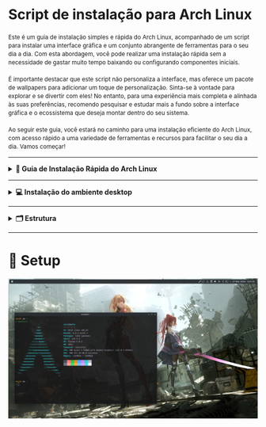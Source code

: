 # Script de instalação para Arch Linux

<small>
  Este é um guia de instalação simples e rápida do Arch Linux, acompanhado de um script para instalar uma interface gráfica e um conjunto abrangente de ferramentas para o seu dia a dia. Com esta abordagem, você pode realizar uma instalação rápida sem   a necessidade de gastar muito tempo baixando ou configurando componentes iniciais.</br></br>
  É importante destacar que este script não personaliza a interface, mas oferece um pacote de wallpapers para adicionar um toque de personalização. Sinta-se à vontade para explorar e se divertir com eles! No entanto, para uma experiência mais completa e alinhada às suas preferências, recomendo pesquisar e estudar mais a fundo sobre a interface gráfica e o ecossistema que deseja montar dentro do seu sistema.</br></br>
  Ao seguir este guia, você estará no caminho para uma instalação eficiente do Arch Linux, com acesso rápido a uma variedade de ferramentas e recursos para facilitar o seu dia a dia. Vamos começar!
</small>

***
<details>
  <summary><strong>🚀 Guia de Instalação Rápida do Arch Linux</strong></summary>
  
  ### Configuração do Teclado
  1. Lista os layouts disponíveis para vocês escolher qual se adequa ao seu teclado:
     
    localectl list-keymaps
    
  2. Carregue a configuração para o teclado (exemplo para ABNT2):
     
    loadkeys br-abnt2
    
  ### Configuração de Região e Idioma (Opcional)
  1. Abra o arquivo de configuração de localidades para edição:
 
    nano /etc/locale.gen

  <blockquote>
    Remova o “#” na frente da linha do idioma da sua escolha por exemplo: #pt_BR.UTF-8 UTF-8 > pt_BR.UTF-8 UTF-8 . Após isso use os atalhos CTRL+O e aperte ENTER depois CTRL+X e aperte ENTER.
  </blockquote>
    
  2. Gera as localidade definida no arquivo /etc/locale.gen:

    locale-gen

  3. Define o idioma padrão do sistema (exemplo para pt-br):

    export LANG=pt_BR.UTF-8

  ### Atualizar o relógio do sistema
  
  1. Ativa a sincronização automática de hora e data pela rede utilizando NTP (Network Time Protocol).

    timedatectl set-ntp true
      
  2. Verificando mudança na configuração de hora e data:

    timedatectl status

  ### Modo de inicialização
  
  1. Verifica se o sistema utiliza UEFI (mais moderno), o que é importante para alguns ajustes posteriores.

    ls /sys/firmware/efi/efivars

  2. Verifique o número de bits do UEFI:

    cat /sys/firmware/efi/fw_platform_size

  ### Configuração de Rede sem Fio

  <blockquote>
    Para instalar o Arch Linux precisa ter conexão via Wi-Fi ou Ethernet. Siga as instruções abaixo para caso queira usar internet sem fio.
  </blockquote>
  
  1. Liste as interfaces de rede disponíveis no sistema:

    ip link

  2. Ativa a interface de rede especificada (por exemplo, `ip link set wlan0 up` para ativar a rede sem fio):

    sudo rfkill unblock wifi && ip link set {interface} up

  <blockquote>
    Aqui estamos desbloqueando a placa de rede e ativando ela… Não esqueça de trocar “{interface}” pela sua placa de rede.
  </blockquote>
  
  3. Inicie a ferramenta de configuração de rede sem fio:

    iwctl

  4. Liste os dispositivos de rede sem fio disponíveis:

    device list

  5. Faz uma busca por redes sem fio disponíveis na interface escolhida (por exemplo, `station wlan0 scan`  para busca na rede sem fio):

    station {interface} scan

  6. Mostra as redes da busca anterior:

    station {interface} get-networks

  7. Conecta à rede sem fio especificada pelo SSID:

    station {interface} connect SSID

  <blockquote>
    Vai abrir um campo no console para preencher com a senha da rede.
  </blockquote>
  
  8. Mostra detalhes da conexão atual na interface:

    station {interface} show

  9. Saia do iwctl:

    exit

  <p>Em seguida teste a rede:</p>
  
    ping -c 5 archlinux.org

  ### Instalação
  
  1. O arch linux tem um script de instalação intuitivo ([https://archinstall.archlinux.page/](https://archinstall.archlinux.page/)):

    archinstall
    
  <blockquote>
    No perfil escolha o tipo MINIMAL.
  </blockquote>
    
  ![arch](https://www.edivaldobrito.com.br/wp-content/uploads/2023/03/archinstall-2-5-4-lancado-com-novos-recursos-e-varias-melhorias.webp)
  
</details>

***
<details>
  <summary><strong>💻 Instalação do ambiente desktop</strong></summary>
  
  <blockquote>
    Ao iniciar o sistema novamente siga os passoas abaixo.
  </blockquote>

  1. Baixe o script de inicialização:

    ``` bash
      sh -c "$(curl -fsSL https://raw.githubusercontent.com/afiovinicius/dotfiles/main/init-setup)"
    ```

</details>

***
<details>
  <summary><strong>🗂️ Estrutura</strong></summary>
  
  ```
  |—— files
  |    |—— assets
  |        |—— icon-menu.png
  |        |—— set-wallpaper.sh
  |        |—— wallpapers
  |            |—— bg-01.jpg
  |            |—— bg-02.jpg
  |            |—— bg-03.jpg
  |            |—— bg-04.jpg
  |            |—— bg-05.jpg
  |            |—— bg-06.jpg
  |            |—— bg-07.jpg
  |            |—— bg-08.jpg
  |            |—— bg-09.jpg
  |            |—— bg-10.jpg
  |            |—— bg-11.jpg
  |            |—— bg-12.jpg
  |            |—— bg-13.jpg
  |            |—— bg-14.jpg
  |            |—— bg-15.jpg
  |    |—— config
  |        |—— zsh
  |            |—— .zcompdump
  |            |—— .zcompdump.aesthetic.27552
  |            |—— .zshrc
  |            |—— aliases.zsh
  |            |—— env.zsh
  |            |—— keybinds.zsh
  |            |—— options.zsh
  |            |—— plugins.zsh
  |            |—— prompt.zsh
  |            |—— theme.zsh
  |            |—— utility.zsh
  |    |—— kde
  |        |—— install.sh
  |    |—— .zshenv
  |—— scripts
  |    |—— configs-desktop.sh
  |    |—— configs-system.sh
  |    |—— ecosystem.sh
  |    |—— utils.sh
  |—— .gitignore
  |—— init-setup
  |—— setup.sh
  ```
</details>

***

# 🏅 Setup

![setup](./files/assets/setup.jpg)
